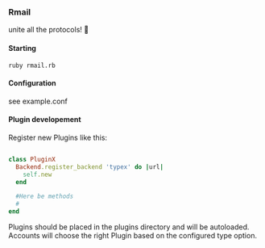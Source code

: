 ### Rmail
unite all the protocols!
:eyes:


#### Starting

``` 
ruby rmail.rb 
```

#### Configuration
see example.conf

#### Plugin developement

Register new Plugins like this:


````ruby

class PluginX
  Backend.register_backend 'typex' do |url|
    self.new
  end

  #Here be methods
  #
end

````
Plugins should be placed in the plugins directory and will be autoloaded.
Accounts will choose the right Plugin based on the configured type option.

